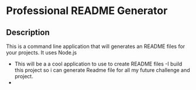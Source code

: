 # Professional README Generator

## Description
This is a command line application that will generates an README files for your projects. It uses Node.js

- This will be a a cool application to use to create README files 
-I build this project so i can generate Readme file for all my future   challenge and project.
- 